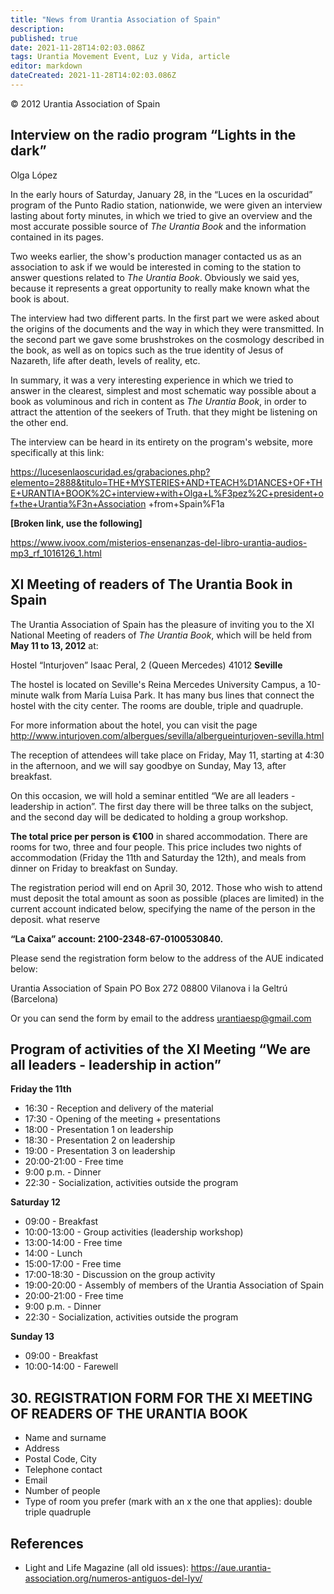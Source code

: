 ```yaml
---
title: "News from Urantia Association of Spain"
description: 
published: true
date: 2021-11-28T14:02:03.086Z
tags: Urantia Movement Event, Luz y Vida, article
editor: markdown
dateCreated: 2021-11-28T14:02:03.086Z
---
```


<p class="v-card v-sheet theme--light gray lighten-3 px-2">© 2012 Urantia Association of Spain</p>


## Interview on the radio program “Lights in the dark”

Olga López

In the early hours of Saturday, January 28, in the “Luces en la oscuridad” program of the Punto Radio station, nationwide, we were given an interview lasting about forty minutes, in which we tried to give an overview and the most accurate possible source of _The Urantia Book_ and the information contained in its pages.

Two weeks earlier, the show's production manager contacted us as an association to ask if we would be interested in coming to the station to answer questions related to _The Urantia Book_. Obviously we said yes, because it represents a great opportunity to really make known what the book is about.

The interview had two different parts. In the first part we were asked about the origins of the documents and the way in which they were transmitted. In the second part we gave some brushstrokes on the cosmology described in the book, as well as on topics such as the true identity of Jesus of Nazareth, life after death, levels of reality, etc.

In summary, it was a very interesting experience in which we tried to answer in the clearest, simplest and most schematic way possible about a book as voluminous and rich in content as _The Urantia Book_, in order to attract the attention of the seekers of Truth. that they might be listening on the other end.

The interview can be heard in its entirety on the program's website, more specifically at this link:

https://lucesenlaoscuridad.es/grabaciones.php?elemento=2888&titulo=THE+MYSTERIES+AND+TEACH%D1ANCES+OF+THE+URANTIA+BOOK%2C+interview+with+Olga+L%F3pez%2C+president+of+the+Urantia%F3n+Association +from+Spain%F1a

**[Broken link, use the following]**

https://www.ivoox.com/misterios-ensenanzas-del-libro-urantia-audios-mp3_rf_1016126_1.html

## XI Meeting of readers of The Urantia Book in Spain

The Urantia Association of Spain has the pleasure of inviting you to the XI National Meeting of readers of _The Urantia Book_, which will be held from **May 11 to 13, 2012** at:

Hostel “Inturjoven”
Isaac Peral, 2 (Queen Mercedes)
41012 **Seville**

The hostel is located on Seville's Reina Mercedes University Campus, a 10-minute walk from María Luisa Park. It has many bus lines that connect the hostel with the city center. The rooms are double, triple and quadruple.

For more information about the hotel, you can visit the page http://www.inturjoven.com/albergues/sevilla/albergueinturjoven-sevilla.html

The reception of attendees will take place on Friday, May 11, starting at 4:30 in the afternoon, and we will say goodbye on Sunday, May 13, after breakfast.

On this occasion, we will hold a seminar entitled “We are all leaders - leadership in action”. The first day there will be three talks on the subject, and the second day will be dedicated to holding a group workshop.

**The total price per person is €100** in shared accommodation. There are rooms for two, three and four people. This price includes two nights of accommodation (Friday the 11th and Saturday the 12th), and meals from dinner on Friday to breakfast on Sunday.

The registration period will end on April 30, 2012. Those who wish to attend must deposit the total amount as soon as possible (places are limited) in the current account indicated below, specifying the name of the person in the deposit. what reserve

**“La Caixa” account: 2100-2348-67-0100530840.**

Please send the registration form below to the address of the AUE indicated below:

Urantia Association of Spain
PO Box 272
08800 Vilanova i la Geltrú (Barcelona)


Or you can send the form by email to the address urantiaesp@gmail.com

## Program of activities of the XI Meeting “We are all leaders - leadership in action”

**Friday the 11th**

- 16:30 - Reception and delivery of the material
- 17:30 - Opening of the meeting + presentations
- 18:00 - Presentation 1 on leadership
- 18:30 - Presentation 2 on leadership
- 19:00 - Presentation 3 on leadership
- 20:00-21:00 - Free time
- 9:00 p.m. - Dinner
- 22:30 - Socialization, activities outside the program

**Saturday 12**

- 09:00 - Breakfast
- 10:00-13:00 - Group activities (leadership workshop)
- 13:00-14:00 - Free time
- 14:00 - Lunch
- 15:00-17:00 - Free time
- 17:00-18:30 - Discussion on the group activity
- 19:00-20:00 - Assembly of members of the Urantia Association of Spain
- 20:00-21:00 - Free time
- 9:00 p.m. - Dinner
- 22:30 - Socialization, activities outside the program

**Sunday 13**

- 09:00 - Breakfast
- 10:00-14:00 - Farewell

## 30. REGISTRATION FORM FOR THE XI MEETING OF READERS OF THE URANTIA BOOK

- Name and surname
- Address
- Postal Code, City
- Telephone contact
- Email
- Number of people
- Type of room you prefer (mark with an x the one that applies): double triple quadruple



## References

- Light and Life Magazine (all old issues): https://aue.urantia-association.org/numeros-antiguos-del-lyv/

